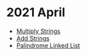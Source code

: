# 2021 April

* [Multiply Strings](./Multiply%20Strings.cpp)
* [Add Strings](./Add%20Strings.cpp)
* [Palindrome Linked List](./Palindrome%20Linked%20List.cpp)
